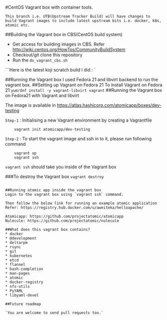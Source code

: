 #CentOS Vagrant box with container tools.

`This branch i.e. UTB(Upstream Tracker Build) will have changes to build Vagrant images to include latest upstream bits i.e. docker, k8s, atomic etc.`

##Building the Vagrant box in CBS(CentOS build system)
* Get access for building images in CBS. Refer http://wiki.centos.org/HowTos/CommunityBuildSystem
* Checkout/git clone this repository
* Run the ```do_vagrant_cbs.sh```

```Here is the latest koji scratch build I did : <todo>`

##Running the Vagrant box
I used Fedora 21 and libvirt backend to run the vagrant box. 
##Setting up Vagrant on Fedora 21
To install Vagrant on Fedora 21
```yum/dnf install -y vagrant-libvirt vagrant```
##Running the Vagrant box on Fedora21 with Vagrant and libvirt

The image is available in https://atlas.hashicorp.com/atomicapp/boxes/dev-testing

`Step-1` : Initialising a new Vagrant environment by creating a Vagrantfile
```
    vagrant init atomicapp/dev-testing
```
`Step-2` : To start the vagrant image and ssh in to it, please run following command
```
    vagrant up
    vagrant ssh
```
`vagrant ssh` should take you inside of the Vagrant box

###To destroy the Vagrant box
```vagrant destroy```
```

##Running atomic app inside the vagrant box
Login to the vagrant box using `vagrant ssh` command. 

Then follow the below link for running an example atomic application
Refer: https://registry.hub.docker.com/u/aweiteka/helloapache/

Atomicapp: https://github.com/projectatomic/atomicapp
Nulecule: https://github.com/projectatomic/nulecule
 
##What does this vagrant box contains?
* docker
* @development
* deltarpm
* rsync
* git
* kubernetes
* etcd
* flannel
* bash-completion
* man-pages
* atomic
* docker-registry
* nfs-utils
* PyYAML
* libyaml-devel

##Future roadmap

`You are welcome to send pull requests too.`
